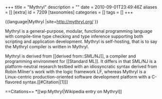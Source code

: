 +++
title = "Mythryl"
description = ""
date = 2010-09-01T23:49:46Z
aliases = []
[extra]
id = 7209
[taxonomies]
categories = []
tags = []
+++

{{language|Mythryl
|site=http://mythryl.org/
}}

Mythryl is a general-purpose, modular, functional programming language with compile-time type checking and type inference supporting both scripting and application development. Mythryl is self-hosting, that is to say the Mythryl compiler is written in Mythryl.

Mythryl is derived from [[derived from::SML/NJ]], a compiler and programming environment for [[Standard ML]]. It differs in that SML/NJ is a platform-neutral research testbed with an idiosyncratic syntax derived from Robin Milner's work with the logic framework LF, whereas Mythryl is a Linux-centric production-oriented software development platform with a C-flavored syntax.[[#Citation|[1]]]


==Citations==
*[[wp:Mythryl|Wikipedia entry on Mythryl]]
